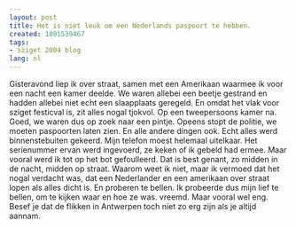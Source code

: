 ```yaml
---
layout: post
title: Het is niet leuk om een Nederlands paspoort te hebben.
created: 1091539467
tags:
- sziget 2004 blog
lang: nl
---
```

Gisteravond liep ik over straat, samen met een Amerikaan waarmee ik voor een nacht een kamer deelde. We waren allebei een beetje gestrand en hadden allebei niet echt een slaapplaats geregeld. En omdat het vlak voor sziget festicval is, zit alles nogal tjokvol. Op een tweepersoons kamer na. Goed, we waren dus op zoek naar een pintje. Opeens stopt de politie, we moeten paspoorten laten zien. En alle andere dingen ook. Echt alles werd binnenstebuiten gekeerd. Mijn telefon moest helemaal uitelkaar. Het serienummer ervan werd ingevoerd, ze keken of ik gebeld had ermee. Maar vooral werd ik tot op het bot gefoulleerd. Dat is best genant, zo midden in de nacht, midden op straat. Waarom weet ik niet, maar ik vermoed dat het nogal verdacht was, dat een Nederlander en een amerikaan over straat lopen als alles dicht is. En proberen te bellen. Ik probeerde dus mijn lief te bellen, om te kijken waar en hoe ze was. vreemd. Maar vooral wel eng. Besef je dat de flikken in Antwerpen toch niet zo erg zijn als je altijd aannam. 
